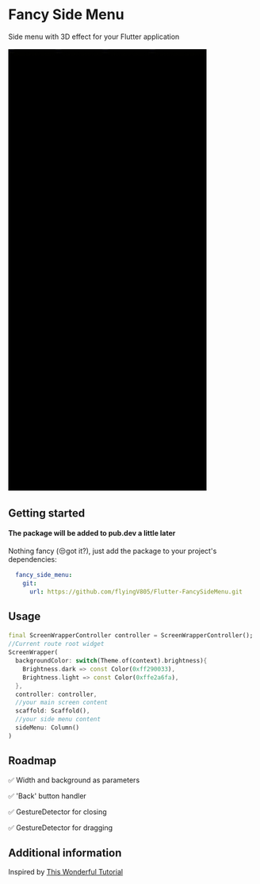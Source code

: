 # Fancy Side Menu

Side menu with 3D effect for your Flutter application
<br/>
<br/>
<img src="/decor/demo.gif" width="400" />

## Getting started

#### The package will be added to pub.dev a little later

Nothing fancy (😒got it?), just add the package to your project's dependencies:
```yaml
  fancy_side_menu:
    git:
      url: https://github.com/flyingV805/Flutter-FancySideMenu.git
```

## Usage

```dart
final ScreenWrapperController controller = ScreenWrapperController();
//Current route root widget
ScreenWrapper(
  backgroundColor: switch(Theme.of(context).brightness){
    Brightness.dark => const Color(0xff290033),
    Brightness.light => const Color(0xffe2a6fa),
  },
  controller: controller,
  //your main screen content
  scaffold: Scaffold(),
  //your side menu content
  sideMenu: Column()
)

```

## Roadmap

✅ Width and background as parameters

✅ 'Back' button handler

✅ GestureDetector for closing

✅ GestureDetector for dragging

## Additional information

Inspired by [This Wonderful Tutorial](https://www.youtube.com/watch?v=Z37ukFI4Ot0)
